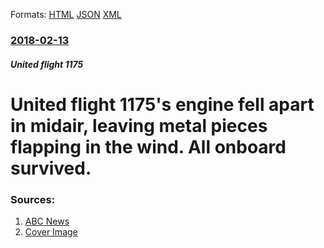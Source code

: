 
Formats: [HTML](/news/2018/02/13/united-flight-1175-s-engine-fell-apart-in-midair-leaving-metal-pieces-flapping-in-the-wind-all-onboard-survived.html)  [JSON](/news/2018/02/13/united-flight-1175-s-engine-fell-apart-in-midair-leaving-metal-pieces-flapping-in-the-wind-all-onboard-survived.json)  [XML](/news/2018/02/13/united-flight-1175-s-engine-fell-apart-in-midair-leaving-metal-pieces-flapping-in-the-wind-all-onboard-survived.xml)  

### [2018-02-13](/news/2018/02/13/index.md)

##### United flight 1175
# United flight 1175's engine fell apart in midair, leaving metal pieces flapping in the wind. All onboard survived. 




### Sources:

1. [ABC News](http://abcnews.go.com/US/passengers-recall-horrible-moment-united-plane-engine-fell/story?id=53072150)
1. [Cover Image](https://s.abcnews.com/images/US/HT_United_engine3_180214KA_16x9_992.jpg)
